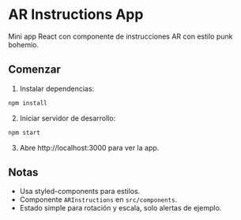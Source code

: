 # AR Instructions App

Mini app React con componente de instrucciones AR con estilo punk bohemio.

## Comenzar

1. Instalar dependencias:

```bash
npm install
```

2. Iniciar servidor de desarrollo:

```bash
npm start
```

3. Abre http://localhost:3000 para ver la app.

## Notas

- Usa styled-components para estilos.
- Componente `ARInstructions` en `src/components`.
- Estado simple para rotación y escala, solo alertas de ejemplo.